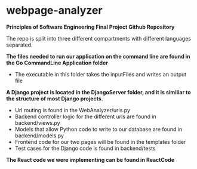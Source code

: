 # webpage-analyzer

<b>Principles of Software Engineering Final Project Github Repository</b>

The repo is split into three different compartments with different languages separated.

<b>The files needed to run our application on the command line are found in the Go CommandLine Application folder</b>
- The executable in this folder takes the inputFiles and writes an output file

<b>A Django project is located in the DjangoServer folder, and it is similiar to the structure of most Django projects.</b>
- Url routing is found in the WebAnalyzer/urls.py
- Backend controller logic for the different urls are found in backend/views.py
- Models that allow Python code to write to our database are found in backend/models.py
- Frontend code for our two pages will be found in the templates folder
- Test cases for the Django code is found in backend/tests

<b>The React code we were implementing can be found in ReactCode</b>
